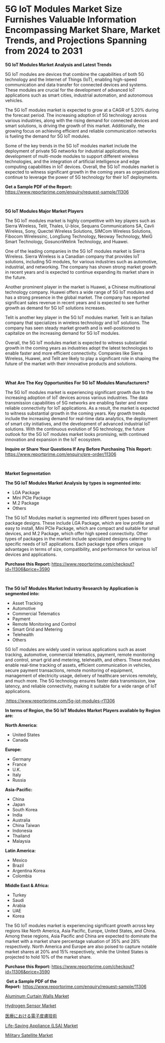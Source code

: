 <p><h1>5G IoT Modules Market Size Furnishes Valuable Information Encompassing Market Share, Market Trends, and Projections Spanning from 2024 to 2031</h1></p><p><strong>5G IoT Modules Market Analysis and Latest Trends</strong></p>
<p><p>5G IoT modules are devices that combine the capabilities of both 5G technology and the Internet of Things (IoT), enabling high-speed communication and data transfer for connected devices and systems. These modules are crucial for the development of advanced IoT applications such as smart cities, industrial automation, and autonomous vehicles.</p><p>The 5G IoT modules market is expected to grow at a CAGR of 5.20% during the forecast period. The increasing adoption of 5G technology across various industries, along with the rising demand for connected devices and smart solutions, is driving the growth of this market. Additionally, the growing focus on achieving efficient and reliable communication networks is fueling the demand for 5G IoT modules.</p><p>Some of the key trends in the 5G IoT modules market include the deployment of private 5G networks for industrial applications, the development of multi-mode modules to support different wireless technologies, and the integration of artificial intelligence and edge computing capabilities in IoT devices. Overall, the 5G IoT modules market is expected to witness significant growth in the coming years as organizations continue to leverage the power of 5G technology for their IoT deployments.</p></p>
<p><strong>Get a Sample PDF of the Report:&nbsp;</strong> <a href="https://www.reportprime.com/enquiry/request-sample/11306">https://www.reportprime.com/enquiry/request-sample/11306</a></p>
<p>&nbsp;</p>
<p><strong>5G IoT Modules Major Market Players</strong></p>
<p><p>The 5G IoT modules market is highly competitive with key players such as Sierra Wireless, Telit, Thales, U-blox, Sequans Communications SA, Cavli Wireless, Sony, Quectel Wireless Solutions, SIMCom Wireless Solutions, Fibocom Wirelessinc, LongSung Technology, Neoway Technology, MeiG Smart Technology, GosuncnWelink Technology, and Huawei.</p><p>One of the leading companies in the 5G IoT modules market is Sierra Wireless. Sierra Wireless is a Canadian company that provides IoT solutions, including 5G modules, for various industries such as automotive, industrial, and networking. The company has shown strong market growth in recent years and is expected to continue expanding its market share in the future.</p><p>Another prominent player in the market is Huawei, a Chinese multinational technology company. Huawei offers a wide range of 5G IoT modules and has a strong presence in the global market. The company has reported significant sales revenue in recent years and is expected to see further growth as demand for 5G IoT solutions increases.</p><p>Telit is another key player in the 5G IoT modules market. Telit is an Italian company that specializes in wireless technology and IoT solutions. The company has seen steady market growth and is well-positioned to capitalize on the increasing demand for 5G IoT modules.</p><p>Overall, the 5G IoT modules market is expected to witness substantial growth in the coming years as industries adopt the latest technologies to enable faster and more efficient connectivity. Companies like Sierra Wireless, Huawei, and Telit are likely to play a significant role in shaping the future of the market with their innovative products and solutions.</p></p>
<p>&nbsp;</p>
<p><strong>What Are The Key Opportunities For 5G IoT Modules Manufacturers?</strong></p>
<p><p>The 5G IoT modules market is experiencing significant growth due to the increasing adoption of IoT devices across various industries. The data transmission capabilities of 5G networks are enabling faster and more reliable connectivity for IoT applications. As a result, the market is expected to witness substantial growth in the coming years. Key growth trends include the increasing demand for real-time data analytics, the deployment of smart city initiatives, and the development of advanced industrial IoT solutions. With the continuous evolution of 5G technology, the future outlook for the 5G IoT modules market looks promising, with continued innovation and expansion in the IoT ecosystem.</p></p>
<p><strong>Inquire or Share Your Questions If Any Before Purchasing This Report:</strong> <a href="https://www.reportprime.com/enquiry/pre-order/11306">https://www.reportprime.com/enquiry/pre-order/11306</a></p>
<p>&nbsp;</p>
<p><strong>Market Segmentation</strong></p>
<p><strong>The 5G IoT Modules Market Analysis by types is segmented into:</strong></p>
<p><ul><li>LGA Package</li><li>Mini PCIe Package</li><li>M.2 Package</li><li>Others</li></ul></p>
<p><p>The 5G IoT Modules market is segmented into different types based on package designs. These include LGA Package, which are low profile and easy to install, Mini PCIe Package, which are compact and suitable for small devices, and M.2 Package, which offer high speed connectivity. Other types of packages in the market include specialized designs catering to specific needs of IoT applications. Each package type offers unique advantages in terms of size, compatibility, and performance for various IoT devices and applications.</p></p>
<p><strong>Purchase this Report:&nbsp;</strong><a href="https://www.reportprime.com/checkout?id=11306&price=3590">https://www.reportprime.com/checkout?id=11306&price=3590</a></p>
<p>&nbsp;</p>
<p><strong>The 5G IoT Modules Market Industry Research by Application is segmented into:</strong></p>
<p><ul><li>Asset Tracking</li><li>Automotive</li><li>Commercial Telematics</li><li>Payment</li><li>Remote Monitoring and Control</li><li>Smart Grid and Metering</li><li>Telehealth</li><li>Others</li></ul></p>
<p><p>5G IoT modules are widely used in various applications such as asset tracking, automotive, commercial telematics, payment, remote monitoring and control, smart grid and metering, telehealth, and others. These modules enable real-time tracking of assets, efficient communication in vehicles, secure payment transactions, remote monitoring of equipment, management of electricity usage, delivery of healthcare services remotely, and much more. The 5G technology ensures faster data transmission, low latency, and reliable connectivity, making it suitable for a wide range of IoT applications.</p></p>
<p><a href="https://www.reportprime.com/5g-iot-modules-r11306">&nbsp;https://www.reportprime.com/5g-iot-modules-r11306</a></p>
<p><strong>In terms of Region, the 5G IoT Modules Market Players available by Region are:</strong></p>
<p>
    <p> <strong> North America: </strong>
        <ul>
            <li>United States</li>
            <li>Canada</li>
        </ul>
        </p> 
    <p> <strong> Europe: </strong>
        <ul>
            <li>Germany</li>
            <li>France</li>
            <li>U.K.</li>
            <li>Italy</li>
            <li>Russia</li>
        </ul>
        </p> 
    <p> <strong> Asia-Pacific: </strong>
        <ul>
            <li>China</li>
            <li>Japan</li>
            <li>South Korea</li>
            <li>India</li>
            <li>Australia</li>
            <li>China Taiwan</li>
            <li>Indonesia</li>
            <li>Thailand</li>
            <li>Malaysia</li>
        </ul>
        </p> 
    <p> <strong> Latin America: </strong>
        <ul>
            <li>Mexico</li>
            <li>Brazil</li>
            <li>Argentina Korea</li>
            <li>Colombia</li>
        </ul>
        </p> 
    <p> <strong> Middle East & Africa: </strong>
        <ul>
            <li>Turkey</li>
            <li>Saudi</li>
            <li>Arabia</li>
            <li>UAE</li>
            <li>Korea</li>
        </ul>
    </p>
    </p>
<p><p>The 5G IoT modules market is experiencing significant growth across key regions like North America, Asia Pacific, Europe, United States, and China. Among these regions, Asia Pacific and China are expected to dominate the market with a market share percentage valuation of 35% and 28% respectively. North America and Europe are also poised to capture notable market shares at 20% and 15% respectively, while the United States is projected to hold 10% of the market share.</p></p>
<p><strong>Purchase this Report: </strong><a href="https://www.reportprime.com/checkout?id=11306&price=3590">https://www.reportprime.com/checkout?id=11306&price=3590</a></p>
<p>&nbsp;<strong>Get a Sample PDF of the Report:&nbsp;&nbsp;</strong><a href="https://www.reportprime.com/enquiry/request-sample/11306">https://www.reportprime.com/enquiry/request-sample/11306</a></p>
<p><strong></strong></p>
<p><p><a href="https://github.com/EveKerluke2023/Market-Research-Report-List-1/blob/main/aluminum-curtain-walls-market.md">Aluminum Curtain Walls Market</a></p><p><a href="https://github.com/angeliabkratze/Market-Research-Report-List-1/blob/main/hydrogen-sensor-market.md">Hydrogen Sensor Market</a></p><p><a href="https://github.com/vlcostes/Market-Research-Report-List-1/blob/main/460621982509.md">医療における電子皮膚技術</a></p><p><a href="https://issuu.com/reportprime-2/docs/life-saving-appliance-lsa-market-size-2030.pptx">Life-Saving Appliance (LSA) Market</a></p><p><a href="https://www.linkedin.com/pulse/military-satellite-market-furnishes-information-share-trends-tgflf">Military Satellite Market</a></p></p>